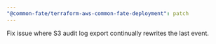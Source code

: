 ```yaml
---
"@common-fate/terraform-aws-common-fate-deployment": patch
---
```


Fix issue where S3 audit log export continually rewrites the last event.

